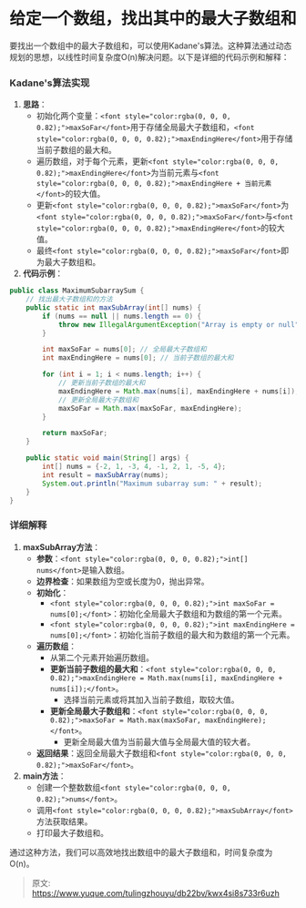 # 给定一个数组，找出其中的最大子数组和

<font style="color:rgba(0, 0, 0, 0.82);">要找出一个数组中的最大子数组和，可以使用Kadane's算法。这种算法通过动态规划的思想，以线性时间复杂度O(n)解决问题。以下是详细的代码示例和解释：</font>

### <font style="color:rgba(0, 0, 0, 0.82);">Kadane's算法实现</font>
1. **<font style="color:rgba(0, 0, 0, 0.82);">思路</font>**<font style="color:rgba(0, 0, 0, 0.82);">：</font>
    - <font style="color:rgba(0, 0, 0, 0.82);">初始化两个变量：</font>`<font style="color:rgba(0, 0, 0, 0.82);">maxSoFar</font>`<font style="color:rgba(0, 0, 0, 0.82);">用于存储全局最大子数组和，</font>`<font style="color:rgba(0, 0, 0, 0.82);">maxEndingHere</font>`<font style="color:rgba(0, 0, 0, 0.82);">用于存储当前子数组的最大和。</font>
    - <font style="color:rgba(0, 0, 0, 0.82);">遍历数组，对于每个元素，更新</font>`<font style="color:rgba(0, 0, 0, 0.82);">maxEndingHere</font>`<font style="color:rgba(0, 0, 0, 0.82);">为当前元素与</font>`<font style="color:rgba(0, 0, 0, 0.82);">maxEndingHere + 当前元素</font>`<font style="color:rgba(0, 0, 0, 0.82);">的较大值。</font>
    - <font style="color:rgba(0, 0, 0, 0.82);">更新</font>`<font style="color:rgba(0, 0, 0, 0.82);">maxSoFar</font>`<font style="color:rgba(0, 0, 0, 0.82);">为</font>`<font style="color:rgba(0, 0, 0, 0.82);">maxSoFar</font>`<font style="color:rgba(0, 0, 0, 0.82);">与</font>`<font style="color:rgba(0, 0, 0, 0.82);">maxEndingHere</font>`<font style="color:rgba(0, 0, 0, 0.82);">的较大值。</font>
    - <font style="color:rgba(0, 0, 0, 0.82);">最终</font>`<font style="color:rgba(0, 0, 0, 0.82);">maxSoFar</font>`<font style="color:rgba(0, 0, 0, 0.82);">即为最大子数组和。</font>
2. **<font style="color:rgba(0, 0, 0, 0.82);">代码示例</font>**<font style="color:rgba(0, 0, 0, 0.82);">：</font>

```java
public class MaximumSubarraySum {  
    // 找出最大子数组和的方法  
    public static int maxSubArray(int[] nums) {  
        if (nums == null || nums.length == 0) {  
            throw new IllegalArgumentException("Array is empty or null");  
        }  

        int maxSoFar = nums[0]; // 全局最大子数组和  
        int maxEndingHere = nums[0]; // 当前子数组的最大和  

        for (int i = 1; i < nums.length; i++) {  
            // 更新当前子数组的最大和  
            maxEndingHere = Math.max(nums[i], maxEndingHere + nums[i]);  
            // 更新全局最大子数组和  
            maxSoFar = Math.max(maxSoFar, maxEndingHere);  
        }  

        return maxSoFar;  
    }  

    public static void main(String[] args) {  
        int[] nums = {-2, 1, -3, 4, -1, 2, 1, -5, 4};  
        int result = maxSubArray(nums);  
        System.out.println("Maximum subarray sum: " + result);  
    }  
}
```

### <font style="color:rgba(0, 0, 0, 0.82);">详细解释</font>
1. **<font style="color:rgba(0, 0, 0, 0.82);">maxSubArray方法</font>**<font style="color:rgba(0, 0, 0, 0.82);">：</font>
    - **<font style="color:rgba(0, 0, 0, 0.82);">参数</font>**<font style="color:rgba(0, 0, 0, 0.82);">：</font>`<font style="color:rgba(0, 0, 0, 0.82);">int[] nums</font>`<font style="color:rgba(0, 0, 0, 0.82);">是输入数组。</font>
    - **<font style="color:rgba(0, 0, 0, 0.82);">边界检查</font>**<font style="color:rgba(0, 0, 0, 0.82);">：如果数组为空或长度为0，抛出异常。</font>
    - **<font style="color:rgba(0, 0, 0, 0.82);">初始化</font>**<font style="color:rgba(0, 0, 0, 0.82);">：</font>
        * `<font style="color:rgba(0, 0, 0, 0.82);">int maxSoFar = nums[0];</font>`<font style="color:rgba(0, 0, 0, 0.82);">：初始化全局最大子数组和为数组的第一个元素。</font>
        * `<font style="color:rgba(0, 0, 0, 0.82);">int maxEndingHere = nums[0];</font>`<font style="color:rgba(0, 0, 0, 0.82);">：初始化当前子数组的最大和为数组的第一个元素。</font>
    - **<font style="color:rgba(0, 0, 0, 0.82);">遍历数组</font>**<font style="color:rgba(0, 0, 0, 0.82);">：</font>
        * <font style="color:rgba(0, 0, 0, 0.82);">从第二个元素开始遍历数组。</font>
        * **<font style="color:rgba(0, 0, 0, 0.82);">更新当前子数组的最大和</font>**<font style="color:rgba(0, 0, 0, 0.82);">：</font>`<font style="color:rgba(0, 0, 0, 0.82);">maxEndingHere = Math.max(nums[i], maxEndingHere + nums[i]);</font>`<font style="color:rgba(0, 0, 0, 0.82);">。</font>
            + <font style="color:rgba(0, 0, 0, 0.82);">选择当前元素或将其加入当前子数组，取较大值。</font>
        * **<font style="color:rgba(0, 0, 0, 0.82);">更新全局最大子数组和</font>**<font style="color:rgba(0, 0, 0, 0.82);">：</font>`<font style="color:rgba(0, 0, 0, 0.82);">maxSoFar = Math.max(maxSoFar, maxEndingHere);</font>`<font style="color:rgba(0, 0, 0, 0.82);">。</font>
            + <font style="color:rgba(0, 0, 0, 0.82);">更新全局最大值为当前最大值与全局最大值的较大者。</font>
    - **<font style="color:rgba(0, 0, 0, 0.82);">返回结果</font>**<font style="color:rgba(0, 0, 0, 0.82);">：返回全局最大子数组和</font>`<font style="color:rgba(0, 0, 0, 0.82);">maxSoFar</font>`<font style="color:rgba(0, 0, 0, 0.82);">。</font>
2. **<font style="color:rgba(0, 0, 0, 0.82);">main方法</font>**<font style="color:rgba(0, 0, 0, 0.82);">：</font>
    - <font style="color:rgba(0, 0, 0, 0.82);">创建一个整数数组</font>`<font style="color:rgba(0, 0, 0, 0.82);">nums</font>`<font style="color:rgba(0, 0, 0, 0.82);">。</font>
    - <font style="color:rgba(0, 0, 0, 0.82);">调用</font>`<font style="color:rgba(0, 0, 0, 0.82);">maxSubArray</font>`<font style="color:rgba(0, 0, 0, 0.82);">方法获取结果。</font>
    - <font style="color:rgba(0, 0, 0, 0.82);">打印最大子数组和。</font>

<font style="color:rgba(0, 0, 0, 0.82);">通过这种方法，我们可以高效地找出数组中的最大子数组和，时间复杂度为O(n)。</font>



> 原文: <https://www.yuque.com/tulingzhouyu/db22bv/kwx4si8s733r6uzh>